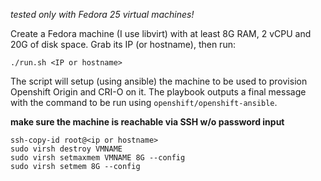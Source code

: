 _tested only with Fedora 25 virtual machines!_

Create a Fedora machine (I use libvirt) with at least 8G RAM, 2 vCPU and 20G of
disk space. Grab its IP (or hostname), then run:
```
./run.sh <IP or hostname>
```
The script will setup (using ansible) the machine to be used to provision Openshift
Origin and CRI-O on it. The playbook outputs a final message with the command to
be run using `openshift/openshift-ansible`.

**make sure the machine is reachable via SSH w/o password input**

```
ssh-copy-id root@<ip or hostname>
sudo virsh destroy VMNAME
sudo virsh setmaxmem VMNAME 8G --config
sudo virsh setmem 8G --config
```
